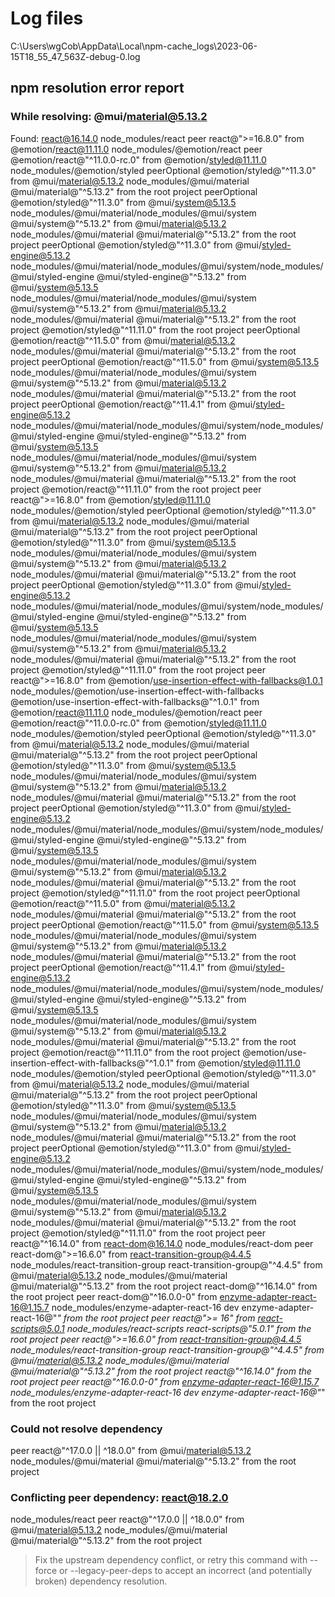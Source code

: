 # Log files

C:\Users\wgCob\AppData\Local\npm-cache\_logs\2023-06-15T18_55_47_563Z-debug-0.log

## npm resolution error report

### While resolving: @mui/material@5.13.2

Found: react@16.14.0
node_modules/react
  peer react@">=16.8.0" from @emotion/react@11.11.0
  node_modules/@emotion/react
    peer @emotion/react@"^11.0.0-rc.0" from @emotion/styled@11.11.0
    node_modules/@emotion/styled
      peerOptional @emotion/styled@"^11.3.0" from @mui/material@5.13.2
      node_modules/@mui/material
        @mui/material@"^5.13.2" from the root project
      peerOptional @emotion/styled@"^11.3.0" from @mui/system@5.13.5
      node_modules/@mui/material/node_modules/@mui/system
        @mui/system@"^5.13.2" from @mui/material@5.13.2
        node_modules/@mui/material
          @mui/material@"^5.13.2" from the root project
      peerOptional @emotion/styled@"^11.3.0" from @mui/styled-engine@5.13.2
      node_modules/@mui/material/node_modules/@mui/system/node_modules/@mui/styled-engine
        @mui/styled-engine@"^5.13.2" from @mui/system@5.13.5
        node_modules/@mui/material/node_modules/@mui/system
          @mui/system@"^5.13.2" from @mui/material@5.13.2
          node_modules/@mui/material
            @mui/material@"^5.13.2" from the root project
      @emotion/styled@"^11.11.0" from the root project
    peerOptional @emotion/react@"^11.5.0" from @mui/material@5.13.2
    node_modules/@mui/material
      @mui/material@"^5.13.2" from the root project
    peerOptional @emotion/react@"^11.5.0" from @mui/system@5.13.5
    node_modules/@mui/material/node_modules/@mui/system
      @mui/system@"^5.13.2" from @mui/material@5.13.2
      node_modules/@mui/material
        @mui/material@"^5.13.2" from the root project
    peerOptional @emotion/react@"^11.4.1" from @mui/styled-engine@5.13.2
    node_modules/@mui/material/node_modules/@mui/system/node_modules/@mui/styled-engine
      @mui/styled-engine@"^5.13.2" from @mui/system@5.13.5
      node_modules/@mui/material/node_modules/@mui/system
        @mui/system@"^5.13.2" from @mui/material@5.13.2
        node_modules/@mui/material
          @mui/material@"^5.13.2" from the root project
    @emotion/react@"^11.11.0" from the root project
  peer react@">=16.8.0" from @emotion/styled@11.11.0
  node_modules/@emotion/styled
    peerOptional @emotion/styled@"^11.3.0" from @mui/material@5.13.2
    node_modules/@mui/material
      @mui/material@"^5.13.2" from the root project
    peerOptional @emotion/styled@"^11.3.0" from @mui/system@5.13.5
    node_modules/@mui/material/node_modules/@mui/system
      @mui/system@"^5.13.2" from @mui/material@5.13.2
      node_modules/@mui/material
        @mui/material@"^5.13.2" from the root project
    peerOptional @emotion/styled@"^11.3.0" from @mui/styled-engine@5.13.2
    node_modules/@mui/material/node_modules/@mui/system/node_modules/@mui/styled-engine
      @mui/styled-engine@"^5.13.2" from @mui/system@5.13.5
      node_modules/@mui/material/node_modules/@mui/system
        @mui/system@"^5.13.2" from @mui/material@5.13.2
        node_modules/@mui/material
          @mui/material@"^5.13.2" from the root project
    @emotion/styled@"^11.11.0" from the root project
  peer react@">=16.8.0" from @emotion/use-insertion-effect-with-fallbacks@1.0.1
  node_modules/@emotion/use-insertion-effect-with-fallbacks
    @emotion/use-insertion-effect-with-fallbacks@"^1.0.1" from @emotion/react@11.11.0
    node_modules/@emotion/react
      peer @emotion/react@"^11.0.0-rc.0" from @emotion/styled@11.11.0
      node_modules/@emotion/styled
        peerOptional @emotion/styled@"^11.3.0" from @mui/material@5.13.2
        node_modules/@mui/material
          @mui/material@"^5.13.2" from the root project
        peerOptional @emotion/styled@"^11.3.0" from @mui/system@5.13.5
        node_modules/@mui/material/node_modules/@mui/system
          @mui/system@"^5.13.2" from @mui/material@5.13.2
          node_modules/@mui/material
            @mui/material@"^5.13.2" from the root project
        peerOptional @emotion/styled@"^11.3.0" from @mui/styled-engine@5.13.2
        node_modules/@mui/material/node_modules/@mui/system/node_modules/@mui/styled-engine
          @mui/styled-engine@"^5.13.2" from @mui/system@5.13.5
          node_modules/@mui/material/node_modules/@mui/system
            @mui/system@"^5.13.2" from @mui/material@5.13.2
            node_modules/@mui/material
              @mui/material@"^5.13.2" from the root project
        @emotion/styled@"^11.11.0" from the root project
      peerOptional @emotion/react@"^11.5.0" from @mui/material@5.13.2
      node_modules/@mui/material
        @mui/material@"^5.13.2" from the root project
      peerOptional @emotion/react@"^11.5.0" from @mui/system@5.13.5
      node_modules/@mui/material/node_modules/@mui/system
        @mui/system@"^5.13.2" from @mui/material@5.13.2
        node_modules/@mui/material
          @mui/material@"^5.13.2" from the root project
      peerOptional @emotion/react@"^11.4.1" from @mui/styled-engine@5.13.2
      node_modules/@mui/material/node_modules/@mui/system/node_modules/@mui/styled-engine
        @mui/styled-engine@"^5.13.2" from @mui/system@5.13.5
        node_modules/@mui/material/node_modules/@mui/system
          @mui/system@"^5.13.2" from @mui/material@5.13.2
          node_modules/@mui/material
            @mui/material@"^5.13.2" from the root project
      @emotion/react@"^11.11.0" from the root project
    @emotion/use-insertion-effect-with-fallbacks@"^1.0.1" from @emotion/styled@11.11.0
    node_modules/@emotion/styled
      peerOptional @emotion/styled@"^11.3.0" from @mui/material@5.13.2
      node_modules/@mui/material
        @mui/material@"^5.13.2" from the root project
      peerOptional @emotion/styled@"^11.3.0" from @mui/system@5.13.5
      node_modules/@mui/material/node_modules/@mui/system
        @mui/system@"^5.13.2" from @mui/material@5.13.2
        node_modules/@mui/material
          @mui/material@"^5.13.2" from the root project
      peerOptional @emotion/styled@"^11.3.0" from @mui/styled-engine@5.13.2
      node_modules/@mui/material/node_modules/@mui/system/node_modules/@mui/styled-engine
        @mui/styled-engine@"^5.13.2" from @mui/system@5.13.5
        node_modules/@mui/material/node_modules/@mui/system
          @mui/system@"^5.13.2" from @mui/material@5.13.2
          node_modules/@mui/material
            @mui/material@"^5.13.2" from the root project
      @emotion/styled@"^11.11.0" from the root project
  peer react@"^16.14.0" from react-dom@16.14.0
  node_modules/react-dom
    peer react-dom@">=16.6.0" from react-transition-group@4.4.5
    node_modules/react-transition-group
      react-transition-group@"^4.4.5" from @mui/material@5.13.2
      node_modules/@mui/material
        @mui/material@"^5.13.2" from the root project
    react-dom@"^16.14.0" from the root project
    peer react-dom@"^16.0.0-0" from enzyme-adapter-react-16@1.15.7
    node_modules/enzyme-adapter-react-16
      dev enzyme-adapter-react-16@"*" from the root project
  peer react@">= 16" from react-scripts@5.0.1
  node_modules/react-scripts
    react-scripts@"5.0.1" from the root project
  peer react@">=16.6.0" from react-transition-group@4.4.5
  node_modules/react-transition-group
    react-transition-group@"^4.4.5" from @mui/material@5.13.2
    node_modules/@mui/material
      @mui/material@"^5.13.2" from the root project
  react@"^16.14.0" from the root project
  peer react@"^16.0.0-0" from enzyme-adapter-react-16@1.15.7
  node_modules/enzyme-adapter-react-16
    dev enzyme-adapter-react-16@"*" from the root project

### Could not resolve dependency

peer react@"^17.0.0 || ^18.0.0" from @mui/material@5.13.2
node_modules/@mui/material
  @mui/material@"^5.13.2" from the root project

### Conflicting peer dependency: react@18.2.0

node_modules/react
  peer react@"^17.0.0 || ^18.0.0" from @mui/material@5.13.2
  node_modules/@mui/material
    @mui/material@"^5.13.2" from the root project

> Fix the upstream dependency conflict, or retry
> this command with --force or --legacy-peer-deps
> to accept an incorrect (and potentially broken) dependency resolution.
